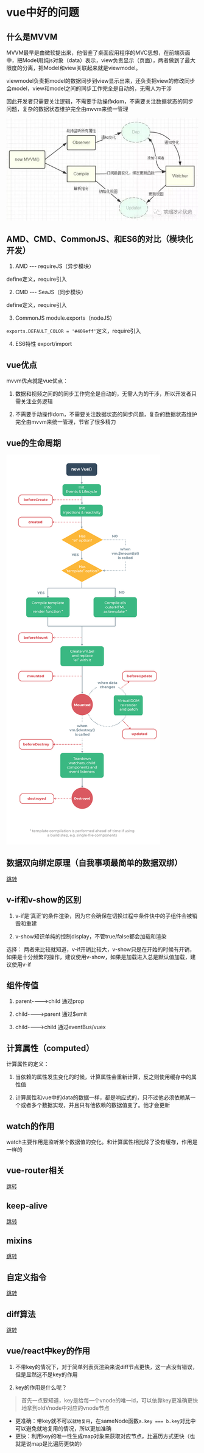 # vue中好的问题

## 什么是MVVM

MVVM最早是由微软提出来，他借鉴了桌面应用程序的MVC思想，在前端页面中，把Model用纯js对象（data）表示，view负责显示（页面），两者做到了最大限度的分离，把Model和view关联起来就是viewmodel。

viewmodel负责把model的数据同步到view显示出来，还负责把view的修改同步会model，view和model之间的同步工作完全是自动的，无需人为干涉

因此开发者只需要关注逻辑，不需要手动操作dom，不需要关注数据状态的同步问题，复杂的数据状态维护完全由mvvm来统一管理

![图解](../.vuepress/public/img/vue/mvvm.png)

## AMD、CMD、CommonJS、和ES6的对比（模块化开发）

1. AMD --- requireJS（异步模块）

define定义，require引入

2. CMD --- SeaJS（同步模块）

define定义，require引入

3. CommonJS  module.exports（nodeJS）

`exports.DEFAULT_COLOR = '#409eff'`定义，require引入

4. ES6特性 export/import

## vue优点

mvvm优点就是vue优点：

1. 数据和视频之间的的同步工作完全是自动的，无需人为的干涉，所以开发者只需关注业务逻辑

2. 不需要手动操作dom，不需要关注数据状态的同步问题，复杂的数据状态维护完全由mvvm来统一管理，节省了很多精力

## vue的生命周期

![图解](../.vuepress/public/img/vue/vue-hook.png)

## 数据双向绑定原理（自我事项最简单的数据双绑）

[跳转](/JavaScript/对象.html#其他方法)

## v-if和v-show的区别

1. v-if是‘真正’的条件渲染，因为它会确保在切换过程中条件快中的子组件会被销毁和重建

2. v-show知识单纯的控制display，不管true/false都会加载和渲染

选择： 两者来比较就知道，v-if开销比较大，v-show只是在开始的时候有开销，如果是十分频繁的操作，建议使用v-show，如果是加载进入总是默认值加载，建议使用v-if

## 组件传值

1. parent---->child 通过prop

2. child---->parent 通过$emit

3. child---->child 通过eventBus/vuex

## 计算属性（computed）

计算属性的定义：

1. 当依赖的属性发生变化的时候，计算属性会重新计算，反之则使用缓存中的属性值

2. 计算属性和vue中的data的数据一样，都是响应式的，只不过他必须依赖某一个或者多个数据实现，并且只有他依赖的数据值变了。他才会更新

## watch的作用

watch主要作用是监听某个数据值的变化。和计算属性相比除了没有缓存，作用是一样的

## vue-router相关

[跳转](./vue-router的两种mode.html#vue-router)

## keep-alive

[跳转](./keep-alive.html)

## mixins

[跳转](./mixins.html)

## 自定义指令

[跳转](./自定义指令.html)

## diff算法

[跳转](./diff.html)

## vue/react中key的作用

1. 不带key的情况下，对于简单列表页渲染来说diff节点更快，这一点没有错误，但是显然这不是key的作用

2. key的作用是什么呢？
  > 首先一点要知道，key是给每一个vnode的唯一id，可以依靠key更准确更快地拿到oldVnode中对应的vnode节点

  * 更准确：带key就不可以`就地复用`，在sameNode函数` a.key === b.key `对比中可以避免就地复用的情况，所以更加准确
  * 更快：利用key的唯一性生成map对象来获取对应节点，比遍历方式更快（也就是说map是比遍历更快的）

<back-to-top />

<gitask />
